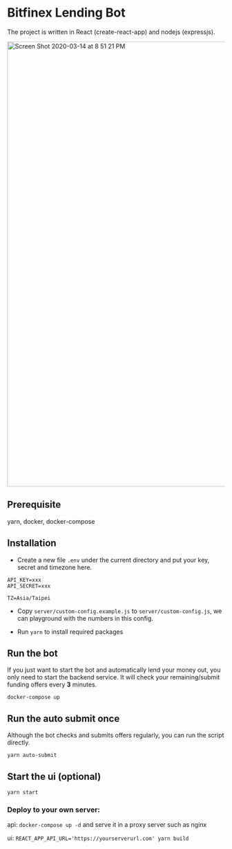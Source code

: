 # Bitfinex Lending Bot
The project is written in React (create-react-app) and nodejs (expressjs).

<img width="1029" alt="Screen Shot 2020-03-14 at 8 51 21 PM" src="https://user-images.githubusercontent.com/3991678/76682282-affb4000-6635-11ea-9f79-f485e31e69e2.png">


## Prerequisite
yarn, docker, docker-compose

## Installation
- Create a new file `.env` under the current directory and put your key, secret and timezone here.
```
API_KEY=xxx
API_SECRET=xxx

TZ=Asia/Taipei
```

- Copy `server/custom-config.example.js` to `server/custom-config.js`, we can playground with the numbers in this config.

- Run `yarn` to install required packages

## Run the bot
If you just want to start the bot and automatically lend your money out, you only need to start the backend service.
It will check your remaining/submit funding offers every <b>3</b> minutes.

```
docker-compose up 
```

## Run the auto submit once
Although the bot checks and submits offers regularly, you can run the script directly.

```
yarn auto-submit
```

## Start the ui (optional)

```
yarn start
```

### Deploy to your own server:

api: `docker-compose up -d` and serve it in a proxy server such as nginx

ui:  `REACT_APP_API_URL='https://yourserverurl.com' yarn build` 


